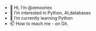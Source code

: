 - 👋 Hi, I’m @xenoonex
- 👀 I’m interested in Python, AI,databases 
- 🌱 I’m currently learning Python
- 📫 How to reach me - on Git.

<!---
xenoonex/xenoonex is a ✨ special ✨ repository because its `README.md` (this file) appears on your GitHub profile.
You can click the Preview link to take a look at your changes.
--->
